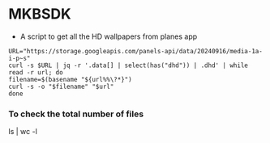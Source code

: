 # MKBSDK
- A script to get all the HD wallpapers from planes app
```
URL="https://storage.googleapis.com/panels-api/data/20240916/media-1a-i-p~s"
curl -s $URL | jq -r '.data[] | select(has("dhd")) | .dhd' | while read -r url; do
filename=$(basename "${url%%\?*}")
curl -s -o "$filename" "$url"
done
```


### To check the total number of files
ls | wc -l
